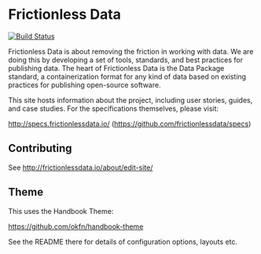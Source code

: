 # Frictionless Data

[![Build Status](https://travis-ci.org/frictionlessdata/frictionlessdata.io.svg)](https://travis-ci.org/frictionlessdata/frictionlessdata.io)

Frictionless Data is about removing the friction in working with data. We are doing this by developing a set of tools, standards, and best practices for publishing data. The heart of Frictionless Data is the Data Package standard, a containerization format for any kind of data based on existing practices for publishing open-source software.

This site hosts information about the project, including user stories, guides, and case studies.  For the specifications themselves, please visit:

http://specs.frictionlessdata.io/ (https://github.com/frictionlessdata/specs)

## Contributing

See <http://frictionlessdata.io/about/edit-site/>

## Theme

This uses the Handbook Theme:

<https://github.com/okfn/handbook-theme>

See the README there for details of configuration options, layouts etc.
